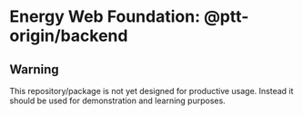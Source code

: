 # Energy Web Foundation: @ptt-origin/backend

## Warning

This repository/package is not yet designed for productive usage. Instead it should be used for demonstration and learning purposes.